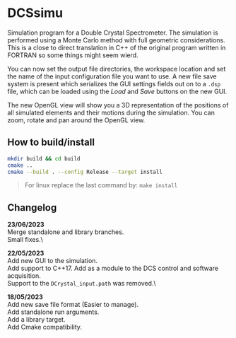 # DCSsimu
Simulation program for a Double Crystal Spectrometer.
The simulation is performed using a Monte Carlo method with full geometric considerations.
This is a close to direct translation in C++ of the original program written in FORTRAN so some things might seem wierd.

You can now set the output file directories, the workspace location and set the name of the input configuration file you want to use.
A new file save system is present which serializes the GUI settings fields out on to a `.dsp` file, which can be loaded using the *Load* and *Save* buttons on the new GUI.

The new OpenGL view will show you a 3D representation of the positions of all simulated elements and their motions during the simulation. You can zoom, rotate and pan around the OpenGL view.

## How to build/install
```bash
mkdir build && cd build
cmake ..
cmake --build . --config Release --target install
```

> For linux replace the last command by: `make install`

## Changelog

**23/06/2023**\
Merge standalone and library branches.\
Small fixes.\

**22/05/2023**\
Add new GUI to the simulation.\
Add support to C++17. Add as a module to the DCS control and software acquisition.\
Support to the `DCrystal_input.path` was removed.\

**18/05/2023**\
Add new save file format (Easier to manage).\
Add standalone run arguments.\
Add a library target.\
Add Cmake compatibility.
